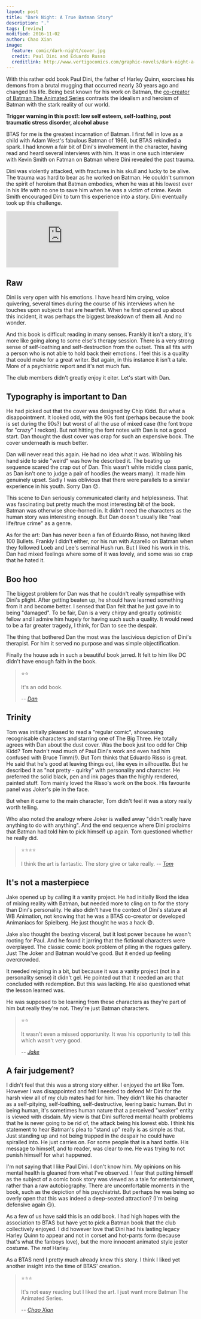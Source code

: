 ```yaml
---
layout: post
title: "Dark Night: A True Batman Story"
description: "."
tags: [review]
modified: 2016-11-02
author: Chao Xian
image:
  feature: comic/dark-night/cover.jpg
  credit: Paul Dini and Eduardo Russo
  creditlink: http://www.vertigocomics.com/graphic-novels/dark-night-a-true-batman-story
---
```


With this rather odd book Paul Dini, the father of Harley Quinn, exorcises his demons from a brutal mugging that occurred nearly 30 years ago and changed his life. Being best known for his work on Batman, the [co-creator of Batman The Animated Series](http://www.worldsfinestonline.com/WF/batman/btas/backstage/wbible/writersguide.pdf) contrasts the idealism and heroism of Batman with the stark reality of our world.

**Trigger warning in this post!: low self esteem, self-loathing, post traumatic stress disorder, alcohol abuse**

BTAS for me is the greatest incarnation of Batman. I first fell in love as a child with Adam West's fabulous Batman of 1966, but BTAS rekindled a spark. I had known a fair bit of Dini's involvement in the character, having read and heard several interviews with him. It was in one such interview with Kevin Smith on Fatman on Batman where Dini revealed the past trauma.

Dini was violently attacked, with fractures in his skull and lucky to be alive. The trauma was hard to bear as he worked on Batman. He couldn't summon the spirit of heroism that Batman embodies, when he was at his lowest ever in his life with no one to save him when he was a victim of crime. Kevin Smith encouraged Dini to turn this experience into a story. Dini eventually took up this challenge.

<iframe src="https://www.youtube.com/embed/hUpNCli60tE" frameborder="0" allowfullscreen></iframe>

## Raw

Dini is very open with his emotions. I have heard him crying, voice quivering, several times during the course of his interviews when he touches upon subjects that are heartfelt. When he first opened up about this incident, it was perhaps the biggest breakdown of them all. And no wonder.

And this book is difficult reading in many senses. Frankly it isn't a story, it's more like going along to some else's therapy session. There is a very strong sense of self-loathing and self-destruction from the outset. This all fits with a person who is not able to hold back their emotions. I feel this is a quality that could make for a great writer. But again, in this instance it isn't a tale. More of a psychiatric report and it's not much fun.

The club members didn't greatly enjoy it eiter. Let's start with Dan.

## Typography is important to Dan

He had picked out that the cover was designed by Chip Kidd. But what a disappointment. It looked odd, with the 90s font (perhaps because the book is set during the 90s?) but worst of all the use of mixed case (the font trope for "crazy" I reckon). But not hitting the font notes with Dan is not a good start. Dan thought the dust cover was crap for such an expensive book. The cover underneath is much better.

Dan will never read this again. He had no idea what it was. Wibbling his hand side to side "weird" was how he described it. The beating up sequence scared the crap out of Dan. This wasn't white middle class panic, as Dan isn't one to judge a pair of hoodies (he wears many). It made him genuinely upset. Sadly I was oblivious that there were parallels to a similar experience in his youth. Sorry Dan 😞.

This scene to Dan seriously communicated clarity and helplessness. That was fascinating but pretty much the most interesting bit of the book. Batman was otherwise shoe-horned in. It didn't need the characters as the human story was interesting enough. But Dan doesn't usually like "real life/true crime" as a genre.

As for the art: Dan has never been a fan of Eduardo Risso, not having liked 100 Bullets. Frankly I didn't either, nor his run with Azarello on Batman when they followed Loeb and Lee's seminal Hush run. But I liked his work in this. Dan had mixed feelings where some of it was lovely, and some was so crap that he hated it.

## Boo hoo

The biggest problem for Dan was that he couldn't really sympathise with Dini's plight. After getting beaten up, he should have learned something from it and become better. I sensed that Dan felt that he just gave in to being "damaged". To be fair, Dan is a very chirpy and greatly optimistic fellow and I admire him hugely for having such such a quality. It would need to be a far greater tragedy, I think, for Dan to see the despair.

The thing that bothered Dan the most was the lascivious depiction of Dini's therapist. For him it served no purpose and was simple objectification.

Finally the house ads in such a beautiful book jarred. It felt to him like DC didn't have enough faith in the book.

> ⭐⭐
>
> It's an odd book.
>
> -- <cite>[Dan](https://twitter.com/dandineen)</cite>

## Trinity

Tom was initially pleased to read a "regular comic", showcasing recognisable characters and starring one of The Big Three. He totally agrees with Dan about the dust cover. Was the book just too odd for Chip Kidd? Tom hadn't read much of Paul Dini's work and even had him confused with Bruce Timm(!). But Tom thinks that Eduardo Risso is great. He said that he's good at leaving things out, like eyes in silhouette. But he described it as "not pretty - quirky" with personality and character. He preferred the solid black, pen and ink pages than the highly rendered, painted stuff. Tom mainly loved the Risso's work on the book. His favourite panel was Joker's pie in the face.

But when it came to the main character, Tom didn't feel it was a story really worth telling.

Who also noted the analogy where Joker is walled away "didn't really have anything to do with anything". And the end sequence where Dini proclaims that Batman had told him to pick himself up again. Tom questioned whether he really did.

> ⭐⭐⭐⭐
>
> I think the art is fantastic. The story give or take really.
> -- <cite>[Tom](https://twitter.com/tomwe)

## It's not a masterpiece

Jake opened up by calling it a vanity project. He had initially liked the idea of mixing reality with Batman, but needed more to cling on to for the story than Dini's personality. He also didn't have the context of Dini's stature at WB Animation, not knowing that he was a BTAS co-creator or developed Animaniacs for Spielberg. He just thought he was a hack 😄.

Jake also thought the beating visceral, but it lost power because he wasn't rooting for Paul. And he found it jarring that the fictional characters were overplayed. The classic comic book problem of piling in the rogues gallery. Just The Joker and Batman would've good. But it ended up feeling overcrowded.

It needed reigning in a bit, but because it was a vanity project (not in a personality sense) it didn't gel. He pointed out that it needed an arc that concluded with redemption. But this was lacking. He also questioned what the lesson learned was.

He was supposed to be learning from these characters as they're part of him but really they're not. They're just Batman characters.

> ⭐⭐
>
> It wasn't even a missed opportunity. It was his opportunity to tell this which wasn't very good.
>
> -- <cite>[Jake](https://twitter.com/tygertale)</cite>

## A fair judgement?

I didn't feel that this was a strong story either. I enjoyed the art like Tom. However I was disappointed and felt I needed to defend Mr Dini for the harsh view all of my club mates had for him. They didn't like his character as a self-pitying, self-loathing, self-destructive, leering basic human. But in being human, it's sometimes human nature that a perceived "weaker" entity is viewed with disdain. My view is that Dini suffered mental health problems that he is never going to be rid of, the attack being his lowest ebb. I think his statement to hear Batman's plea to "stand up" really is as simple as that. Just standing up and not being trapped in the despair he could have spiralled into. He just carries on. For some people that is a hard battle. His message to himself, and to reader, was clear to me. He was trying to not punish himself for what happened.

I'm not saying that I like Paul Dini. I don't know him. My opinions on his mental health is gleaned from what I've observed. I fear that putting himself as the subject of a comic book story was viewed as a tale for entertainment, rather than a raw autobiography. There are uncomfortable moments in the book, such as the depiction of his psychiatrist. But perhaps he was being so overly open that this was indeed a deep-seated attraction? (I'm being defensive again 😏).

As a few of us have said this is an odd book. I had high hopes with the association to BTAS but have yet to pick a Batman book that the club collectively enjoyed. I did however love that Dini had his lasting legacy Harley Quinn to appear and not in corset and hot-pants form (because that's what the fanboys love), but the more innocent animated style jester costume. The *real* Harley.

As a BTAS nerd I pretty much already knew this story. I think I liked yet another insight into the time of BTAS' creation.

> ⭐⭐⭐
>
> It's not easy reading but I liked the art. I just want more Batman The Animated Series.
>
> -- <cite>[Chao Xian](https://twitter.com/chao_xian)</cite>
